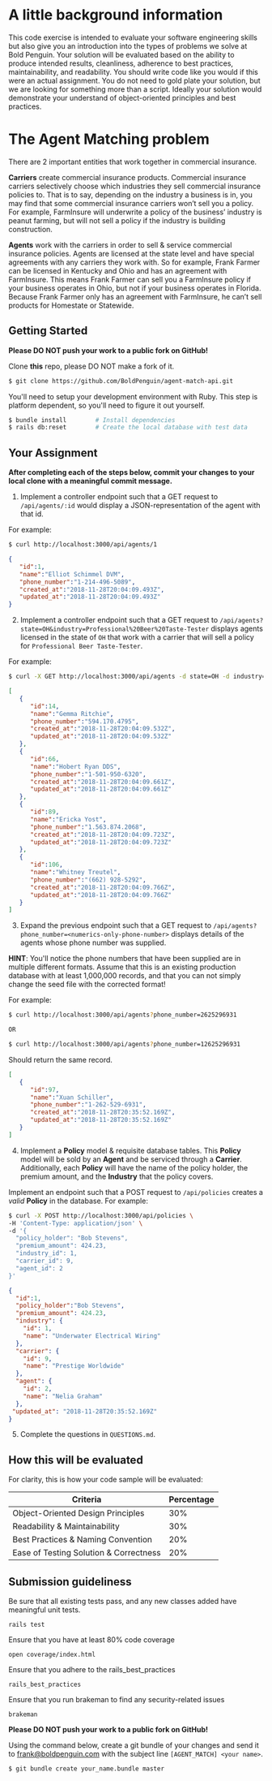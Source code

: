 # A little background information

This code exercise is intended to evaluate your software engineering skills but also give you an introduction into the types of problems we solve at Bold Penguin. Your solution will be evaluated based on the ability to produce intended results, cleanliness, adherence to best practices, maintainability, and readability. You should write code like you would if this were an actual assignment. You do not need to gold plate your solution, but we are looking for something more than a script.  Ideally your solution would demonstrate your understand of object-oriented principles and best practices.

# The Agent Matching problem
There are 2 important entities that work together in commercial insurance.

**Carriers** create commercial insurance products. Commercial insurance carriers selectively choose which industries they sell commercial insurance policies to. That is to say, depending on the industry a business is in, you may find that some commercial insurance carriers won’t sell you a policy. For example, FarmInsure will underwrite a policy of the business’ industry is peanut farming, but will not sell a policy if the industry is building construction.

**Agents** work with the carriers in order to sell & service commercial insurance policies. Agents are licensed at the state level and have special agreements with any carriers they work with. So for example, Frank Farmer can be licensed in Kentucky and Ohio and has an agreement with FarmInsure. This means Frank Farmer can sell you a FarmInsure policy if your business operates in Ohio, but not if your business operates in Florida. Because Frank Farmer only has an agreement with FarmInsure, he can’t sell products for Homestate or Statewide.

## Getting Started

**Please DO NOT push your work to a public fork on GitHub!**

Clone **this** repo, please DO NOT make a fork of it.

```bash
$ git clone https://github.com/BoldPenguin/agent-match-api.git
```

You'll need to setup your development environment with Ruby. This step is platform dependent, so you'll need to figure it out yourself.

```bash
$ bundle install        # Install dependencies
$ rails db:reset        # Create the local database with test data
```

## Your Assignment

**After completing each of the steps below, commit your changes to your local clone with a meaningful commit message.**


1. Implement a controller endpoint such that a GET request to `/api/agents/:id` would display a JSON-representation of the agent with that id.

For example:

```bash
$ curl http://localhost:3000/api/agents/1
```
```json
{
   "id":1,
   "name":"Elliot Schimmel DVM",
   "phone_number":"1-214-496-5089",
   "created_at":"2018-11-28T20:04:09.493Z",
   "updated_at":"2018-11-28T20:04:09.493Z"
}
```

2. Implement a controller endpoint such that a GET request to `/api/agents?state=OH&industry=Professional%20Beer%20Taste-Tester` displays agents licensed in the state of `OH` that work with a carrier that will sell a policy for `Professional Beer Taste-Tester`.

For example:
```bash
$ curl -X GET http://localhost:3000/api/agents -d state=OH -d industry="Professional Beer Taste-Tester"
```
```json
[
   {
      "id":14,
      "name":"Gemma Ritchie",
      "phone_number":"594.170.4795",
      "created_at":"2018-11-28T20:04:09.532Z",
      "updated_at":"2018-11-28T20:04:09.532Z"
   },
   {
      "id":66,
      "name":"Hobert Ryan DDS",
      "phone_number":"1-501-950-6320",
      "created_at":"2018-11-28T20:04:09.661Z",
      "updated_at":"2018-11-28T20:04:09.661Z"
   },
   {
      "id":89,
      "name":"Ericka Yost",
      "phone_number":"1.563.874.2068",
      "created_at":"2018-11-28T20:04:09.723Z",
      "updated_at":"2018-11-28T20:04:09.723Z"
   },
   {
      "id":106,
      "name":"Whitney Treutel",
      "phone_number":"(662) 928-5292",
      "created_at":"2018-11-28T20:04:09.766Z",
      "updated_at":"2018-11-28T20:04:09.766Z"
   }
]
```

3. Expand the previous endpoint such that a GET request to `/api/agents?phone_number=<numerics-only-phone-number>` displays details of the agents whose phone number was supplied.

**HINT**: You'll notice the phone numbers that have been supplied are in multiple different formats. Assume that this is an existing production database with at least 1,000,000 records, and that you can not simply change the seed file with the corrected format!

For example:

```bash
$ curl http://localhost:3000/api/agents?phone_number=2625296931

OR

$ curl http://localhost:3000/api/agents?phone_number=12625296931
```

Should return the same record.


```json
[
   {
      "id":97,
      "name":"Xuan Schiller",
      "phone_number":"1-262-529-6931",
      "created_at":"2018-11-28T20:35:52.169Z",
      "updated_at":"2018-11-28T20:35:52.169Z"
   }
]
```

4. Implement a **Policy** model & requisite database tables. This **Policy** model will be sold by an **Agent** and be serviced through a **Carrier**. Additionally, each **Policy** will have the name of the policy holder, the premium amount, and the **Industry** that the policy covers.

Implement an endpoint such that a POST request to `/api/policies` creates a _valid_ **Policy** in the database. For example:

```bash
$ curl -X POST http://localhost:3000/api/policies \
-H 'Content-Type: application/json' \
-d '{
  "policy_holder": "Bob Stevens",
  "premium_amount": 424.23,
  "industry_id": 1,
  "carrier_id": 9,
  "agent_id": 2
}'
```
```json
{
  "id":1,
  "policy_holder":"Bob Stevens",
  "premium_amount": 424.23,
  "industry": {
    "id": 1,
    "name": "Underwater Electrical Wiring"
  },
  "carrier": {
    "id": 9,
    "name": "Prestige Worldwide"
  },
  "agent": {
    "id": 2,
    "name": "Nelia Graham"
  },
 "updated_at": "2018-11-28T20:35:52.169Z"
}
```

5. Complete the questions in `QUESTIONS.md`.

## How this will be evaluated

For clarity, this is how your code sample will be evaluated:

| Criteria | Percentage |
|----------|-----|
| Object-Oriented Design Principles | 30% |
| Readability & Maintainability | 30% |
| Best Practices & Naming Convention | 20% |
| Ease of Testing Solution & Correctness | 20% |

## Submission guideliness

Be sure that all existing tests pass, and any new classes added have meaningful unit tests.

`rails test`

Ensure that you have at least 80% code coverage

`open coverage/index.html`

Ensure that you adhere to the rails_best_practices

`rails_best_practices`

Ensure that you run brakeman to find any security-related issues

`brakeman`

**Please DO NOT push your work to a public fork on GitHub!**

Using the command below, create a git bundle of your changes and send it to frank@boldpenguin.com with the subject line `[AGENT_MATCH] <your name>`.

```bash
$ git bundle create your_name.bundle master
```
